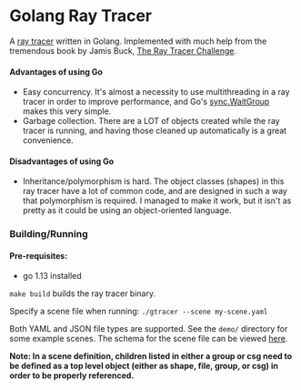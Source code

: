 # Golang Ray Tracer

A [ray tracer](https://en.wikipedia.org/wiki/Ray_tracing_(graphics)) written in Golang. Implemented with much help from the tremendous book by Jamis Buck, [The Ray Tracer Challenge](https://pragprog.com/book/jbtracer/the-ray-tracer-challenge).

#### Advantages of using Go
- Easy concurrency. It's almost a necessity to use multithreading in a ray tracer in order to improve performance, and Go's [sync.WaitGroup](https://golang.org/pkg/sync/#WaitGroup) makes this very simple.
- Garbage collection. There are a LOT of objects created while the ray tracer is running, and having those cleaned up automatically is a great convenience.

#### Disadvantages of using Go
- Inheritance/polymorphism is hard. The object classes (shapes) in this ray tracer have a lot of common code, and are designed in such a way that polymorphism is required. I managed to make it work, but it isn't as pretty as it could be using an object-oriented language.

### Building/Running

#### Pre-requisites:
- go 1.13 installed

```make build``` builds the ray tracer binary.

Specify a scene file when running:
```./gtracer --scene my-scene.yaml```

Both YAML and JSON file types are supported. See the `demo/` directory for some example scenes. The schema for the scene file can be viewed [here](schema/README.md).

**Note: In a scene definition, children listed in either a group or csg need to be defined as a top level object (either as shape, file, group, or csg) in order to be properly referenced.**
